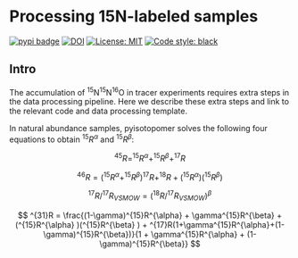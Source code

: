 # Processing 15N-labeled samples

[![pypi badge](https://img.shields.io/pypi/v/pyisotopomer.svg?style=popout)](https://pypi.org/project/pyisotopomer)
[![DOI](https://zenodo.org/badge/DOI/10.5281/zenodo.5031218.svg)](https://doi.org/10.5281/zenodo.5031218)
[![License: MIT](https://img.shields.io/badge/License-MIT-blue.svg)](https://opensource.org/licenses/MIT)
[![Code style: black](https://img.shields.io/badge/code%20style-black-000000.svg)](https://github.com/psf/black)


## Intro

The accumulation of <sup>15</sup>N<sup>15</sup>N<sup>16</sup>O in tracer experiments requires extra steps in the data processing pipeline. Here we describe these extra steps and link to the relevant code and data processing template.


In natural abundance samples, pyisotopomer solves the following four equations to obtain $^{15}R^{\alpha}$ and $^{15}R^{\beta}$:

$$
 ^{45}R = ^{15}R^{\alpha} + ^{15}R^{\beta} + ^{17}R 
$$

$$
 ^{46}R = (^{15}R^{\alpha} + ^{15}R^{\beta})^{17}R + ^{18}R + (^{15}R^{\alpha} )(^{15}R^{\beta} )
$$

$$
^{17}R/^{17}R_{VSMOW} = (^{18}R/^{17}R_{VSMOW})^{\beta}
$$

$$
 ^{31}R = \frac{(1-\gamma)^{15}R^{\alpha} + \gamma^{15}R^{\beta} + (^{15}R^{\alpha} )(^{15}R^{\beta} ) + ^{17}R(1+\gamma^{15}R^{\alpha}+(1-\gamma)^{15}R^{\beta})}{1 + \gamma^{15}R^{\alpha} + (1-\gamma)^{15}R^{\beta}}
$$